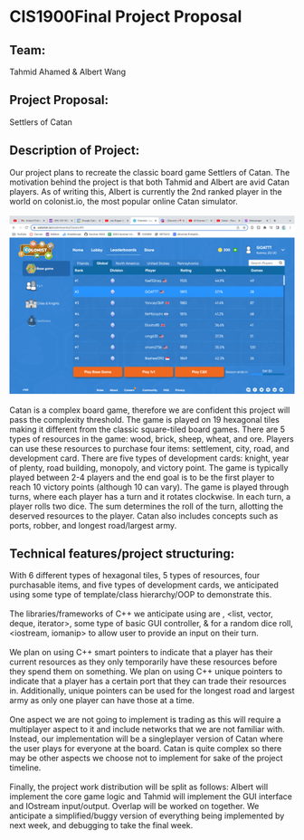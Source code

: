 # CIS1900Final Project Proposal
## Team:
Tahmid Ahamed & Albert Wang
## Project Proposal:
Settlers of Catan
## Description of Project:
Our project plans to recreate the classic board game Settlers of Catan. The motivation behind the project is that both Tahmid and Albert are avid Catan players. As of writing this, Albert is currently the 2nd ranked player in the world on colonist.io, the most popular online Catan simulator.<br /><br />
![Screenshot](screenshot.png)<br /><br />
Catan is a complex board game, therefore we are confident this project will pass the complexity threshold. The game is played on 19 hexagonal tiles making it different from the classic square-tiled board games. There are 5 types of resources in the game: wood, brick, sheep, wheat, and ore. Players can use these resources to purchase four items: settlement, city, road, and development card. There are five types of development cards: knight, year of plenty, road building, monopoly, and victory point. The game is typically played between 2-4 players and the end goal is to be the first player to reach 10 victory points (although 10 can vary). The game is played through turns, where each player has a turn and it rotates clockwise. In each turn, a player rolls two dice. The sum determines the roll of the turn, allotting the deserved resources to the player. Catan also includes concepts such as ports, robber, and longest road/largest army.
## Technical features/project structuring:
With 6 different types of hexagonal tiles, 5 types of resources, four purchasable items, and five types of development cards, we anticipated using some type of template/class hierarchy/OOP to demonstrate this.<br /><br />
The libraries/frameworks of C++ we anticipate using are <algorithm>, <list, vector, deque, iterator>, some type of basic GUI controller, <random> & <memory> for a random dice roll, <iostream, iomanip> to allow user to provide an input on their turn.<br /><br />
We plan on using C++ smart pointers to indicate that a player has their current resources as they only temporarily have these resources before they spend them on something. We plan on using C++ unique pointers to indicate that a player has a certain port that they can trade their resources in. Additionally, unique pointers can be used for the longest road and largest army as only one player can have those at a time.<br /><br />
One aspect we are not going to implement is trading as this will require a multiplayer aspect to it and include networks that we are not familiar with. Instead, our implementation will be a singleplayer version of Catan where the user plays for everyone at the board. Catan is quite complex so there may be other aspects we choose not to implement for sake of the project timeline.<br /><br />
Finally, the project work distribution will be split as follows: Albert will implement the core game logic and Tahmid will implement the GUI interface and IOstream input/output. Overlap will be worked on together. We anticipate a simplified/buggy version of everything being implemented by next week, and debugging to take the final week.
